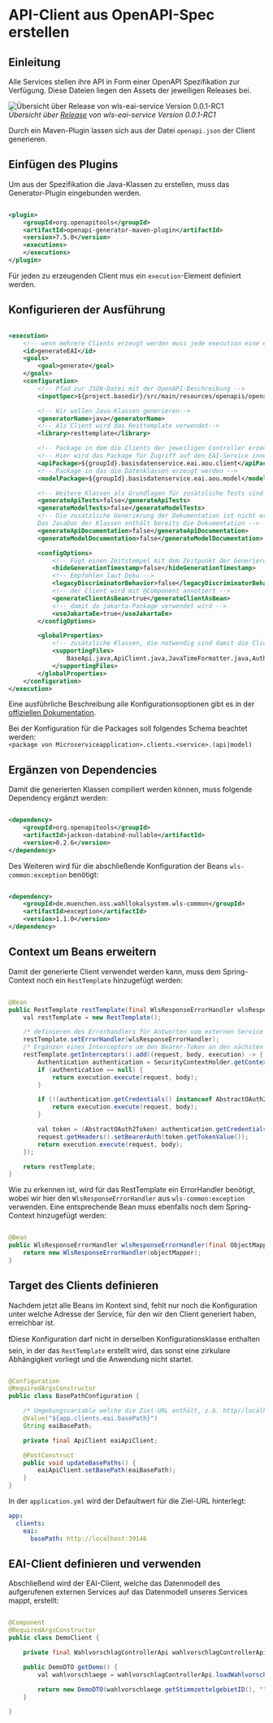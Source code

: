 # API-Client aus OpenAPI-Spec erstellen

## Einleitung

Alle Services stellen ihre API in Form einer OpenAPI Spezifikation zur Verfügung. Diese Dateien liegen den Assets
der jeweiligen Releases bei.

![Übersicht über Release von wls-eai-service Version 0.0.1-RC1](/screenshot-wls-eai-service-release-0.0.1-RC1.png)  
*Übersicht über [Release](https://github.com/it-at-m/Wahllokalsystem/releases/tag/wls-eai-service%2F0.0.1-RC1) von
wls-eai-service Version 0.0.1-RC1*

Durch ein Maven-Plugin lassen sich aus der Datei `openapi.json` der Client generieren.

## Einfügen des Plugins

Um aus der Spezifikation die Java-Klassen zu erstellen, muss das Generator-Plugin eingebunden werden.

```xml

<plugin>
    <groupId>org.openapitools</groupId>
    <artifactId>openapi-generator-maven-plugin</artifactId>
    <version>7.5.0</version>
    <executions>
    </executions>
</plugin>
```

Für jeden zu erzeugenden Client mus ein `execution`-Element definiert werden.

## Konfigurieren der Ausführung

```xml

<execution>
    <!-- wenn mehrere Clients erzeugt werden muss jede execution eine eindeutige ID haben -->
    <id>generateEAI</id>
    <goals>
        <goal>generate</goal>
    </goals>
    <configuration>
        <!-- Pfad zur JSON-Datei mit der OpenAPI-Beschreibung -->
        <inputSpec>${project.basedir}/src/main/resources/openapis/openapi.eai.0.0.1-RC1.json</inputSpec>

        <!-- Wir wollen Java-Klassen generieren-->
        <generatorName>java</generatorName>
        <!-- Als Client wird das Resttemplate verwendet-->
        <library>resttemplate</library>

        <!-- Package in dem die Clients der jeweiligen Controller erzeugt werden -->
        <!-- Hier wird das Package für Zugriff auf den EAI-Service innerhalb des Basisdatenservices definiert -->
        <apiPackage>${groupId}.basisdatenservice.eai.aou.client</apiPackage>
        <!-- Package in das die Datenklassen erzeugt werden -->
        <modelPackage>${groupId}.basisdatenservice.eai.aou.model</modelPackage>

        <!-- Weitere Klassen als Grundlagen für zusätzliche Tests sind nicht erforderlich-->
        <generateApiTests>false</generateApiTests>
        <generateModelTests>false</generateModelTests>
        <!-- Die zusätzliche Generierung der Dokumentation ist nicht erforderlich.
        Das JavaDoc der Klassen enthält bereits die Dokumentation -->
        <generateApiDocumentation>false</generateApiDocumentation>
        <generateModelDocumentation>false</generateModelDocumentation>

        <configOptions>
            <!-- Fügt einen Zeitstempel mit dem Zeitpunkt der Generierung bei den Klassen ein -->
            <hideGenerationTimestamp>false</hideGenerationTimestamp>
            <!-- Empfohlen laut Doku -->
            <legacyDiscriminatorBehavior>false</legacyDiscriminatorBehavior>
            <!-- der Client wird mit @Component annotiert -->
            <generateClientAsBean>true</generateClientAsBean>
            <!-- damit da jakarta-Package verwendet wird -->
            <useJakartaEe>true</useJakartaEe>
        </configOptions>

        <globalProperties>
            <!-- zusätzliche Klassen, die notwendig sind damit die Clients korrekt arbeiten können -->
            <supportingFiles>
                BaseApi.java,ApiClient.java,JavaTimeFormatter.java,Authentication.java,OAuth.java,ApiKeyAuth.java,HttpBasicAuth.java,HttpBearerAuth.java,RFC3339DateFormat.java
            </supportingFiles>
        </globalProperties>
    </configuration>
</execution>
```

Eine ausführliche Beschreibung alle Konfigurationsoptionen gibt es in der
[offiziellen Dokumentation](https://openapi-generator.tech/docs/generators/java/).

Bei der Konfiguration für die Packages soll folgendes Schema beachtet werden:  
`<package von Microserviceapplication>.clients.<service>.(api|model)`

## Ergänzen von Dependencies

Damit die generierten Klassen compiliert werden können, muss folgende Dependency ergänzt werden:

```xml

<dependency>
    <groupId>org.openapitools</groupId>
    <artifactId>jackson-databind-nullable</artifactId>
    <version>0.2.6</version>
</dependency>
```

Des Weiteren wird für die abschließende Konfiguration der Beans `wls-common:exception` benötigt:

```xml

<dependency>
    <groupId>de.muenchen.oss.wahllokalsystem.wls-common</groupId>
    <artifactId>exception</artifactId>
    <version>1.1.0</version>
</dependency>
```

## Context um Beans erweitern

Damit der generierte Client verwendet werden kann, muss dem Spring-Context noch ein `RestTemplate` hinzugefügt werden:

```java

@Bean
public RestTemplate restTemplate(final WlsResponseErrorHandler wlsResponseErrorHandler) {
    val restTemplate = new RestTemplate();

    /* definieren des Errorhandlers für Antworten vom externen Service */
    restTemplate.setErrorHandler(wlsResponseErrorHandler);
    /* Ergänzen eines Interceptors um den Bearer-Token an den nächsten Service weiter zu geben */
    restTemplate.getInterceptors().add((request, body, execution) -> {
        Authentication authentication = SecurityContextHolder.getContext().getAuthentication();
        if (authentication == null) {
            return execution.execute(request, body);
        }

        if (!(authentication.getCredentials() instanceof AbstractOAuth2Token)) {
            return execution.execute(request, body);
        }

        val token = (AbstractOAuth2Token) authentication.getCredentials();
        request.getHeaders().setBearerAuth(token.getTokenValue());
        return execution.execute(request, body);
    });

    return restTemplate;
}
```

Wie zu erkennen ist, wird für das RestTemplate ein ErrorHandler benötigt, wobei wir hier den `WlsResponseErrorHandler`
aus `wls-common:exception` verwenden. Eine entsprechende Bean muss ebenfalls noch dem Spring-Context hinzugefügt werden:

```java

@Bean
public WlsResponseErrorHandler wlsResponseErrorHandler(final ObjectMapper objectMapper) {
    return new WlsResponseErrorHandler(objectMapper);
}
```

## Target des Clients definieren

Nachdem jetzt alle Beans im Kontext sind, fehlt nur noch die Konfiguration unter welche Adresse der Service, für den wir
den Client generiert haben, erreichbar ist.

❗Diese Konfiguration darf nicht in derselben Konfigurationsklasse enthalten sein, in der das `RestTemplate` erstellt
wird, das sonst eine zirkulare Abhängigkeit vorliegt und die Anwendung nicht startet.

```java

@Configuration
@RequiredArgsConstructor
public class BasePathConfiguration {

    /* Umgebungsvariable welche die Ziel-URL enthält, z.b. http//localhost:39146 */
    @Value("${app.clients.eai.basePath}")
    String eaiBasePath;

    private final ApiClient eaiApiClient;

    @PostConstruct
    public void updateBasePaths() {
        eaiApiClient.setBasePath(eaiBasePath);
    }
}
```

In der `application.yml` wird der Defaultwert für die Ziel-URL hinterlegt:

```yml
app:
  clients:
    eai:
      basePath: http://localhost:39146
```

## EAI-Client definieren und verwenden

Abschließend wird der EAI-Client, welche das Datenmodell des aufgerufenen externen Services auf das Datenmodell unseres
Services mappt, erstellt:

```java

@Component
@RequiredArgsConstructor
public class DemoClient {

    private final WahlvorschlagControllerApi wahlvorschlagControllerApi;

    public DemoDTO getDemo() {
        val wahlvorschlaege = wahlvorschlagControllerApi.loadWahlvorschlaege("wahlID", "wahlbezirkID");

        return new DemoDTO(wahlvorschlaege.getStimmzettelgebietID(), "" + wahlvorschlaege.getWahlvorschlaege().size());
    }

}
```